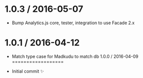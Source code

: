 1.0.3 / 2016-05-07
==================

  * Bump Analytics.js core, tester, integration to use Facade 2.x

1.0.1 / 2016-04-12
==================

  * Match type case for Madkudu to match db
1.0.0 / 2016-04-09
==================

  * Initial commit :sparkles:
